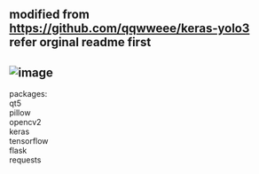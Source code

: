 modified from https://github.com/qqwweee/keras-yolo3  
refer orginal readme first  
-------------------------------------------------------
![image](https://github.com/vincent153/yolo/blob/master/image/screenshot.png)  
-------------------------------------------------------
packages:  
qt5  
pillow  
opencv2  
keras  
tensorflow  
flask  
requests  
